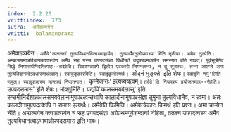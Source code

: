 ```yaml
---
index:  2.2.20
vrittiindex:  773
sutra:  अमैवाव्ययेन
vritti:  balamanorama 
---
```


अमैवाऽव्ययेन। `अमैवे'त्यनन्तरं तुल्यविधानमित्यध्याहार्यम्। तुल्यार्थैरतुलोपमाभ्या'मिति तृतीया। अमैव तुल्येति। अम्प्रत्ययमात्रविधायकशास्त्रेण अमैव सह यस्य उपपदसंज्ञा विधीयते तदुपपदमव्ययेन समस्यत इति यावत्। पूर्वसूत्रेणैव सिद्धे नियामार्थमिदमित्याह--तदेवेति। विवरणवाक्ये द्वितीय एवकारो नियमलभ्यः, न तु सूत्रस्थः, तस्य अप्राप्ते अमा तुल्यविदानत्वेऽवधारणार्थत्वात्। स्वादुङ्कारमिति। स्वादुंकृत्वेत्यर्थः। `ओदनं भुङ्क्ते' इति शेषः। `स्वादुमि णमु'लिति णमुल्। स्वादुशब्दस्य मान्तत्वं निपातनात्। `कृन्मेजन्तः' इत्यव्ययत्वम्। `तदेवे'ति नियमस्य प्रयोजनमाह--नेहेति। `उपपदसमास' इति शेषः। भोक्तुमिति। यद्यपि`कालसमयवेलासु' इति सप्तमीनिर्देशात्कालसमयवेलानामुपपदत्वन्तथापि कालादीनामुपपदसंज्ञा तुमुना तुल्यविधानैव, न त्वमा। अतः कालदीनामुपपदत्वेऽपि न समास इत्यर्थः। अमैवेति किमिति। अमैवेत्येकारः किमर्थ इति प्रश्नः। अमा चान्येन चेति। अम्प्रत्ययेन क्त्वाप्रत्ययेन च सह उपपदसंज्ञा अग्रेप्रथमपूर्वशब्दानां विहिता, ततश्च उपपदत्वस्य अमैव तुल्यबिधानत्वाऽभावान्नोपपदसमास इति भावः। 

